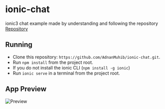 # ionic-chat
ionic3 chat example made by understanding and following the repository [Repository ](https://github.com/HsuanXyz/ionic3-chat)
## Running
 * Clone this repository: `https://github.com/AdnanMuhib/ionic-chat.git`.
 * Run `npm install` from the project root.
 * If you do not install the ionic CLI (`npm install -g ionic`)
 * Run `ionic serve` in a terminal from the project root.

 ## App Preview
 <img src="https://github.com/HsuanXyz/hsuanxyz.github.io/blob/master/assets/ionic3-chat/chat.gif?raw=true" alt="Preview">
